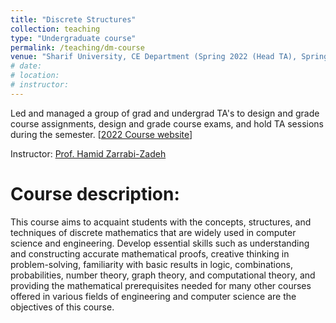 ```yaml
---
title: "Discrete Structures"
collection: teaching
type: "Undergraduate course"
permalink: /teaching/dm-course
venue: "Sharif University, CE Department (Spring 2022 (Head TA), Spring 2021 (Head TA), Spring 2020)"
# date: 
# location: 
# instructor:
---
```

Led and managed a group of grad and undergrad TA's to design and grade course assignments, design and grade course exams, and hold TA sessions during the semester. [[2022 Course website](http://ce.sharif.edu/courses/00-01/2/ce115-1/index.php/section/syllabus/file/syllabus)] 


Instructor: [Prof. Hamid Zarrabi-Zadeh](http://sharif.edu/~zarrabi/)

Course description:
======
This course aims to acquaint students with the concepts, structures, and techniques of discrete mathematics that are widely used in computer science and engineering. Develop essential skills such as understanding and constructing accurate mathematical proofs, creative thinking in problem-solving, familiarity with basic results in logic, combinations, probabilities, number theory, graph theory, and computational theory, and providing the mathematical prerequisites needed for many other courses offered in various fields of engineering and computer science are the objectives of this course.
